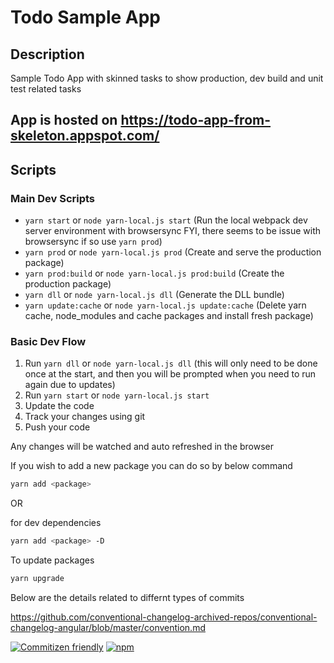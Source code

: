 # Todo Sample App

## Description
Sample Todo App with skinned tasks to show production, dev build and unit test related tasks
## App is hosted on https://todo-app-from-skeleton.appspot.com/

## Scripts

### Main Dev Scripts

* `yarn start` or `node yarn-local.js start` (Run the local webpack dev server environment with browsersync FYI, there seems to be issue with browsersync if so use `yarn prod`)
* `yarn prod` or `node yarn-local.js prod` (Create and serve the production package)
* `yarn prod:build` or `node yarn-local.js prod:build` (Create the production package)
* `yarn dll` or `node yarn-local.js dll` (Generate the DLL bundle)
* `yarn update:cache` or `node yarn-local.js update:cache` (Delete yarn cache, node_modules and cache packages and install fresh package)


### Basic Dev Flow

1. Run `yarn dll` or `node yarn-local.js dll` (this will only need to be done once at the start, and then you will be prompted when you need to run again due to updates)
2. Run `yarn start` or `node yarn-local.js start`
3. Update the code
4. Track your changes using git
5. Push your code

Any changes will be watched and auto refreshed in the browser

If you wish to add a new package you can do so by below command
```sh
yarn add <package>
```
OR

for dev dependencies
```sh
yarn add <package> -D
```


To update packages
```sh
yarn upgrade 
```

Below are the details related to differnt types of commits

https://github.com/conventional-changelog-archived-repos/conventional-changelog-angular/blob/master/convention.md

[![Commitizen friendly](https://img.shields.io/badge/commitizen-friendly-brightgreen.svg)](http://commitizen.github.io/cz-cli/)
[![npm](https://img.shields.io/npm/l/express.svg)]()
